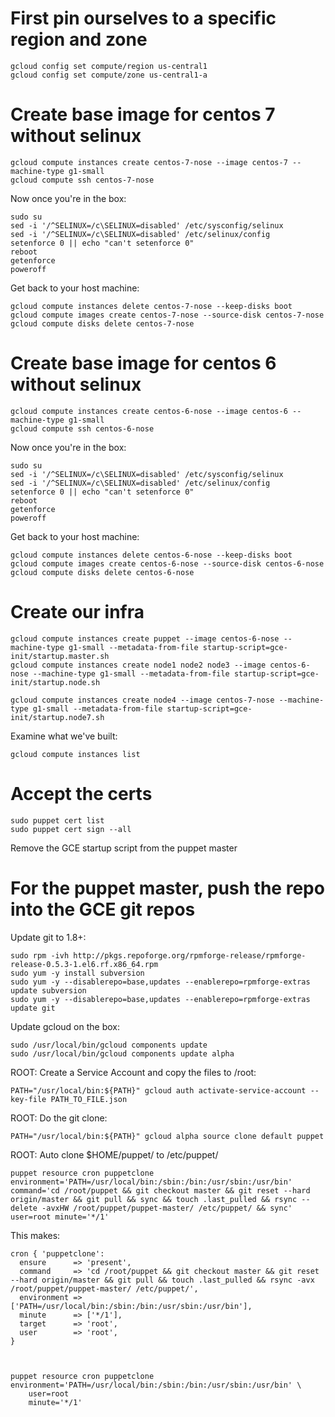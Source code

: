# First pin ourselves to a specific region and zone

    gcloud config set compute/region us-central1
    gcloud config set compute/zone us-central1-a

# Create base image for centos 7 without selinux

    gcloud compute instances create centos-7-nose --image centos-7 --machine-type g1-small
    gcloud compute ssh centos-7-nose

Now once you're in the box:

    sudo su
    sed -i '/^SELINUX=/c\SELINUX=disabled' /etc/sysconfig/selinux
    sed -i '/^SELINUX=/c\SELINUX=disabled' /etc/selinux/config
    setenforce 0 || echo "can't setenforce 0"
	reboot
	getenforce
	poweroff

Get back to your host machine:

    gcloud compute instances delete centos-7-nose --keep-disks boot
    gcloud compute images create centos-7-nose --source-disk centos-7-nose 
    gcloud compute disks delete centos-7-nose

# Create base image for centos 6 without selinux

    gcloud compute instances create centos-6-nose --image centos-6 --machine-type g1-small
    gcloud compute ssh centos-6-nose

Now once you're in the box:

    sudo su
    sed -i '/^SELINUX=/c\SELINUX=disabled' /etc/sysconfig/selinux
    sed -i '/^SELINUX=/c\SELINUX=disabled' /etc/selinux/config
    setenforce 0 || echo "can't setenforce 0"
	reboot
	getenforce
	poweroff

Get back to your host machine:

    gcloud compute instances delete centos-6-nose --keep-disks boot
    gcloud compute images create centos-6-nose --source-disk centos-6-nose 
    gcloud compute disks delete centos-6-nose

# Create our infra

    gcloud compute instances create puppet --image centos-6-nose --machine-type g1-small --metadata-from-file startup-script=gce-init/startup.master.sh
    gcloud compute instances create node1 node2 node3 --image centos-6-nose --machine-type g1-small --metadata-from-file startup-script=gce-init/startup.node.sh

    gcloud compute instances create node4 --image centos-7-nose --machine-type g1-small --metadata-from-file startup-script=gce-init/startup.node7.sh

Examine what we've built:

    gcloud compute instances list

# Accept the certs

    sudo puppet cert list
	sudo puppet cert sign --all

Remove the GCE startup script from the puppet master

# For the puppet master, push the repo into the GCE git repos

Update git to 1.8+:

    sudo rpm -ivh http://pkgs.repoforge.org/rpmforge-release/rpmforge-release-0.5.3-1.el6.rf.x86_64.rpm
	sudo yum -y install subversion
    sudo yum -y --disablerepo=base,updates --enablerepo=rpmforge-extras update subversion
    sudo yum -y --disablerepo=base,updates --enablerepo=rpmforge-extras update git

Update gcloud on the box:

	sudo /usr/local/bin/gcloud components update
	sudo /usr/local/bin/gcloud components update alpha

ROOT: Create a Service Account and copy the files to /root:

    PATH="/usr/local/bin:${PATH}" gcloud auth activate-service-account --key-file PATH_TO_FILE.json

ROOT: Do the git clone:

    PATH="/usr/local/bin:${PATH}" gcloud alpha source clone default puppet

ROOT: Auto clone $HOME/puppet/ to /etc/puppet/

    puppet resource cron puppetclone environment='PATH=/usr/local/bin:/sbin:/bin:/usr/sbin:/usr/bin' command='cd /root/puppet && git checkout master && git reset --hard origin/master && git pull && sync && touch .last_pulled && rsync --delete -avxHW /root/puppet/puppet-master/ /etc/puppet/ && sync' user=root minute='*/1'

This makes:

    cron { 'puppetclone':
      ensure      => 'present',
      command     => 'cd /root/puppet && git checkout master && git reset --hard origin/master && git pull && touch .last_pulled && rsync -avx /root/puppet/puppet-master/ /etc/puppet/',
      environment => ['PATH=/usr/local/bin:/sbin:/bin:/usr/sbin:/usr/bin'],
      minute      => ['*/1'],
      target      => 'root',
      user        => 'root',
    }



    puppet resource cron puppetclone environment='PATH=/usr/local/bin:/sbin:/bin:/usr/sbin:/usr/bin' \
        user=root
        minute='*/1'


